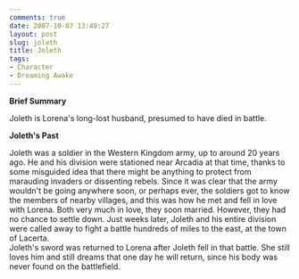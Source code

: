 ```yaml
---
comments: true
date: 2007-10-07 13:49:27
layout: post
slug: joleth
title: Joleth
tags:
- Character
- Dreaming Awake
---
```


<p><b>Brief Summary</b></p>
<p>Joleth is Lorena&#039;s long-lost husband, presumed to have died in battle.</p>
<p><b>Joleth&#039;s Past</b></p>
<p>Joleth was a soldier in the Western Kingdom army, up to around 20 years ago. He and his division were stationed near Arcadia at that time, thanks to some misguided idea that there might be anything to protect from marauding invaders or dissenting rebels. Since it was clear that the army wouldn&#039;t be going anywhere soon, or perhaps ever, the soldiers got to know the members of nearby villages, and this was how he met and fell in love with Lorena. Both very much in love, they soon married. However, they had no chance to settle down. Just weeks later, Joleth and his entire division were called away to fight a battle hundreds of miles to the east, at the town of Lacerta.<br />
Joleth&#039;s sword was returned to Lorena after Joleth fell in that battle. She still loves him and still dreams that one day he will return, since his body was never found on the battlefield. </p>
